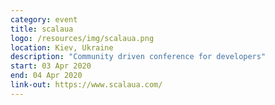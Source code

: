 ```yaml
---
category: event
title: scalaua
logo: /resources/img/scalaua.png
location: Kiev, Ukraine
description: "Community driven conference for developers"
start: 03 Apr 2020
end: 04 Apr 2020
link-out: https://www.scalaua.com/
---
```

